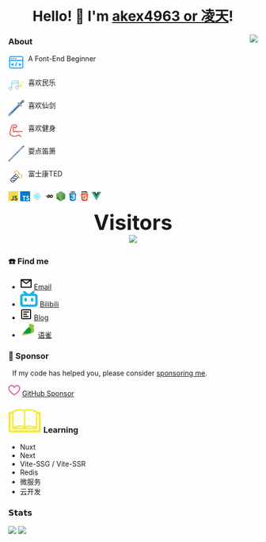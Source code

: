 <h1 align="center"> Hello! 👋  I'm <a href="https://github.com/akex4963">akex4963 or 凌天</a>!</h1>

<a href="https://github.com/akex4963">
 <picture >
    <source media="(prefers-color-scheme: dark)" srcset="https://github-stats.liuli.lol/api?username=akex4396&theme=vue-dark&show_icons=true&include_all_commits=true&count_private=true">
    <img  align="right" src="https://github-stats.liuli.lol/api?username=akex4396&theme=vue&show_icons=true&include_all_commits=true&count_private=true">
  </picture>
</a>

<div >

### **About**

 <p style="display:flex;align-item:center;"> <img src="./icons/fe.svg"/>&nbsp; A Font-End Beginner</p>
 <p style="display:flex;align-item:center;"> <img src="./icons/music.svg"/>&nbsp;  喜欢民乐</p>
 <p style="display:flex;align-item:center;"> <img src="./icons/jian.svg"/>&nbsp; 喜欢仙剑</p>
 <p style="display:flex;align-item:center;"> <img src="./icons/sport.svg"/>&nbsp; 喜欢健身</p>
 <p style="display:flex;align-item:center;"> <img src="./icons/dizi.svg"/>&nbsp; 耍点笛箫</p>
 <p style="display:flex;align-item:center;"> <img src="./icons/luosi.svg"/>&nbsp;  富士康TED</p>

   <p>
  <code><img height="20" alt="javascript" src="https://raw.githubusercontent.com/github/explore/80688e429a7d4ef2fca1e82350fe8e3517d3494d/topics/javascript/javascript.png"></code> <code><img height="20" alt="typescript" src="https://raw.githubusercontent.com/github/explore/80688e429a7d4ef2fca1e82350fe8e3517d3494d/topics/typescript/typescript.png"></code> <code><img height="20" alt="react" src="https://raw.githubusercontent.com/github/explore/80688e429a7d4ef2fca1e82350fe8e3517d3494d/topics/react/react.png"></code> <code><img height="20" alt="golang" src="https://raw.githubusercontent.com/github/explore/5c058a388828bb5fde0bcafd4bc867b5bb3f26f3/topics/go/go.png"></code> <code><img height="20" alt="nodejs" src="https://raw.githubusercontent.com/github/explore/80688e429a7d4ef2fca1e82350fe8e3517d3494d/topics/nodejs/nodejs.png"></code> <code><img height="20" alt="css" src="https://raw.githubusercontent.com/github/explore/80688e429a7d4ef2fca1e82350fe8e3517d3494d/topics/css/css.png"></code> <code><img height="20" alt="html" src="https://raw.githubusercontent.com/github/explore/80688e429a7d4ef2fca1e82350fe8e3517d3494d/topics/html/html.png"></code> 
  <code><img height="20" alt="vue" src="https://raw.githubusercontent.com/github/explore/80688e429a7d4ef2fca1e82350fe8e3517d3494d/topics/vue/vue.png"></code>
  </p>
 </div>
 
<p style="text-align:center" align="center"> <b style="font-size:42px;">Visitors</b> <br> <img src="https://profile-counter.glitch.me/akex4396/count.svg" />

### ☎️ Find me

- <img src="./icons/mail.svg"> [Email](mailto:2844520415@qq.com)
- <img src="./icons/bilibili.svg"> [Bilibili](https://space.bilibili.com/188042974)
- <img src="./icons/article.svg"> [Blog](https:://www.baidu.com)
- <img src="./icons/yuque.svg"> [语雀](https://www.yuque.com/akex)

<div align="center" style="text-align:left;">
  
### 💖 Sponsor

&nbsp; If my code has helped you, please consider [sponsoring me](https://github.com/sponsors/akex4396).

<img src="./icons/sponsor.svg"> [GitHub Sponsor](https://github.com/sponsors/akex4396)

</div>

### <img src="./icons/icon-book.svg"> **Learning**

- Nuxt
- Next
- Vite-SSG / Vite-SSR
- Redis
- 微服务
- 云开发

### 𝗦𝘁𝗮𝘁𝘀

<div>
 <img height="230" src="https://p3-juejin.byteimg.com/tos-cn-i-k3u1fbpfcp/7533b92fb76d499b9a7e713ff3057af2~tplv-k3u1fbpfcp-zoom-1.image" >
  <img height="230" src="https://github-readme-streak-stats.herokuapp.com/?user=akex4396&theme=radical" />
</div>
